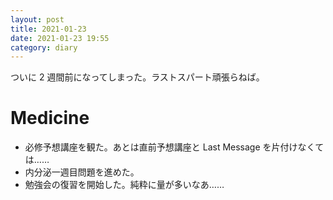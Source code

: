 ```yaml
---
layout: post
title: 2021-01-23
date: 2021-01-23 19:55
category: diary
---
```


ついに 2 週間前になってしまった。ラストスパート頑張らねば。

# Medicine
- 必修予想講座を観た。あとは直前予想講座と Last Message を片付けなくては……
- 内分泌一週目問題を進めた。
- 勉強会の復習を開始した。純粋に量が多いなあ……
